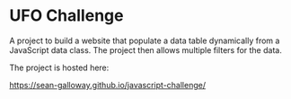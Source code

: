 # UFO Challenge

A project to build a website that populate a data table dynamically from a JavaScript data class. The project then allows multiple filters for the data.

The project is hosted here:

<https://sean-galloway.github.io/javascript-challenge/>

